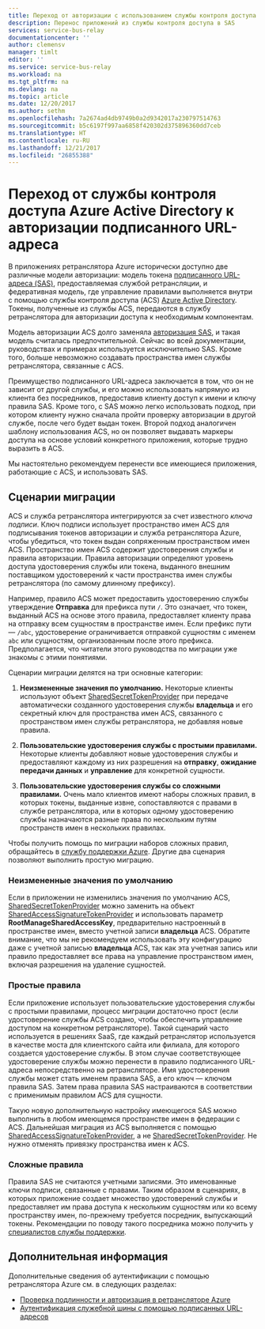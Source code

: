 ```yaml
---
title: Переход от авторизации с использованием службы контроля доступа Azure Active Directory к авторизации с помощью подписанного URL-адреса | Документация Майкрософт
description: Перенос приложений из службы контроля доступа в SAS
services: service-bus-relay
documentationcenter: ''
author: clemensv
manager: timlt
editor: ''
ms.service: service-bus-relay
ms.workload: na
ms.tgt_pltfrm: na
ms.devlang: na
ms.topic: article
ms.date: 12/20/2017
ms.author: sethm
ms.openlocfilehash: 7a2674ad4db9749b0a2d9342017a230797514763
ms.sourcegitcommit: b5c6197f997aa6858f420302d375896360dd7ceb
ms.translationtype: HT
ms.contentlocale: ru-RU
ms.lasthandoff: 12/21/2017
ms.locfileid: "26855388"
---
```

# <a name="migrate-from-azure-active-directory-access-control-service-to-shared-access-signature-authorization"></a>Переход от службы контроля доступа Azure Active Directory к авторизации подписанного URL-адреса

В приложениях ретранслятора Azure исторически доступно две различные модели авторизации: модель токена [подписанного URL-адреса (SAS)](../service-bus-messaging/service-bus-sas.md), предоставляемая службой ретрансляции, и федеративная модель, где управление правилами выполняется внутри с помощью службы контроля доступа (ACS) [Azure Active Directory](/azure/active-directory/). Токены, полученные из службы ACS, передаются в службу ретранслятора для авторизации доступа к необходимым компонентам.

Модель авторизации ACS долго заменяла [авторизация SAS](../service-bus-messaging/service-bus-authentication-and-authorization.md), и такая модель считалась предпочтительной. Сейчас во всей документации, руководствах и примерах используется исключительно SAS. Кроме того, больше невозможно создавать пространства имен службы ретранслятора, связанные с ACS.

Преимущество подписанного URL-адреса заключается в том, что он не зависит от другой службы, и его можно использовать напрямую из клиента без посредников, предоставив клиенту доступ к имени и ключу правила SAS. Кроме того, с SAS можно легко использовать подход, при котором клиенту нужно сначала пройти проверку авторизации в другой службе, после чего будет выдан токен. Второй подход аналогичен шаблону использования ACS, но он позволяет выдавать маркеры доступа на основе условий конкретного приложения, которые трудно выразить в ACS.

Мы настоятельно рекомендуем перенести все имеющиеся приложения, работающие с ACS, и использовать SAS.

## <a name="migration-scenarios"></a>Сценарии миграции

ACS и служба ретранслятора интегрируются за счет известного *ключа подписи*. Ключ подписи использует пространство имен ACS для подписывания токенов авторизации и служба ретранслятора Azure, чтобы убедиться, что токен выдан сопряженным пространством имен ACS. Пространство имен ACS содержит удостоверения службы и правила авторизации. Правила авторизации определяют уровень доступа удостоверения службы или токена, выданного внешним поставщиком удостоверений к части пространства имен службы ретранслятора (по самому длинному префиксу).

Например, правило ACS может предоставить удостоверению службы утверждение **Отправка** для префикса пути `/`. Это означает, что токен, выданный ACS на основе этого правила, предоставляет клиенту права на отправку всем сущностям в пространстве имен. Если префикс пути — `/abc`, удостоверение ограничивается отправкой сущностям с именем `abc` или сущностям, организованным после этого префикса. Предполагается, что читатели этого руководства по миграции уже знакомы с этими понятиями.

Сценарии миграции делятся на три основные категории:

1.  **Неизмененные значения по умолчанию.** Некоторые клиенты используют объект [SharedSecretTokenProvider](/dotnet/api/microsoft.servicebus.sharedsecrettokenprovider) при передаче автоматически созданного удостоверения службы **владельца** и его секретный ключ для пространства имен ACS, связанного с пространством имен службы ретранслятора, не добавляя новые правила.

2.  **Пользовательские удостоверения службы с простыми правилами.** Некоторые клиенты добавляют новые удостоверения службы и предоставляют каждому из них разрешения на **отправку**, **ожидание передачи данных** и **управление** для конкретной сущности.

3.  **Пользовательские удостоверения службы со сложными правилами.** Очень мало клиентов имеют наборы сложных правил, в которых токены, выданные извне, сопоставляются с правами в службе ретранслятора, или в которых одному удостоверению службы назначаются разные права по нескольким путям пространств имен в нескольких правилах.

Чтобы получить помощь по миграции наборов сложных правил, обращайтесь в [службу поддержки Azure](https://azure.microsoft.com/support/options/). Другие два сценария позволяют выполнить простую миграцию.

### <a name="unchanged-defaults"></a>Неизмененные значения по умолчанию

Если в приложении не изменились значения по умолчанию ACS, [SharedSecretTokenProvider](/dotnet/api/microsoft.servicebus.sharedsecrettokenprovider) можно заменить на объект [SharedAccessSignatureTokenProvider](/dotnet/api/microsoft.servicebus.sharedaccesssignaturetokenprovider) и использовать параметр **RootManageSharedAccessKey**, предварительно настроенный в пространстве имен, вместо учетной записи **владельца** ACS. Обратите внимание, что мы не рекомендуем использовать эту конфигурацию даже с учетной записью **владельца** ACS, так как эта учетная запись или правило предоставляет все права на управление пространством имен, включая разрешения на удаление сущностей.

### <a name="simple-rules"></a>Простые правила

Если приложение использует пользовательские удостоверения службы с простыми правилами, процесс миграции достаточно прост (если удостоверение службы ACS создано, чтобы обеспечить управление доступом на конкретном ретрансляторе). Такой сценарий часто используется в решениях SaaS, где каждый ретранслятор используется в качестве моста для клиентского сайта или филиала, для которого создается удостоверение службы. В этом случае соответствующее удостоверение службы можно перенести в правило подписанного URL-адреса непосредственно на ретрансляторе. Имя удостоверения службы может стать именем правила SAS, а его ключ — ключом правила SAS. Затем права правила SAS настраиваются в соответствии с применимым правилом ACS для сущности.

Такую новую дополнительную настройку имеющегося SAS можно выполнить в любом имеющемся пространстве имен в федерации с ACS. Дальнейшая миграция из ACS выполняется с помощью [SharedAccessSignatureTokenProvider](/dotnet/api/microsoft.servicebus.sharedaccesssignaturetokenprovider), а не [SharedSecretTokenProvider](/dotnet/api/microsoft.servicebus.sharedsecrettokenprovider). Не нужно отменять привязку пространства имен к ACS.

### <a name="complex-rules"></a>Сложные правила

Правила SAS не считаются учетными записями. Это именованные ключи подписи, связанные с правами. Таким образом в сценариях, в которых приложение создает множество удостоверений службы и предоставляет им права доступа к нескольким сущностям или ко всему пространству имен, по-прежнему требуется посредник, выпускающий токены. Рекомендации по поводу такого посредника можно получить у [специалистов службы поддержки](https://azure.microsoft.com/support/options/).

## <a name="next-steps"></a>Дополнительная информация

Дополнительные сведения об аутентификации с помощью ретранслятора Azure см. в следующих разделах:

* [Проверка подлинности и авторизация в ретрансляторе Azure](relay-authentication-and-authorization.md)
* [Аутентификация служебной шины с помощью подписанных URL-адресов](../service-bus-messaging/service-bus-sas.md)


